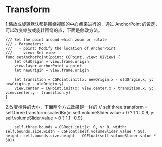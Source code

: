 # Transform


1.缩放或旋转默认都是围绕视图的中心点来进行的，通过 AnchorPoint 的设定，可以改变缩放或旋转围绕的点，下面是修改方法。

    /// Set the point around which zoom or rotate
    /// - Parameters:
    ///   - point: Modify the location of AnchorPoint
    ///   - view: Set view
    func setAnchorPoint(point: CGPoint, view: UIView) {
        let oldOrigin = view.frame.origin
        view.layer.anchorPoint = point
        let newOrigin = view.frame.origin
        
        let transition = CGPoint.init(x: newOrigin.x - oldOrigin.x, y: newOrigin.y - oldOrigin.y)
        view.center = CGPoint.init(x: view.center.x - transition.x, y: view.center.y - transition.y)
    }

2.改变控件的大小，下面两个方式效果是一样的
//        self.three.transform = self.three.transform.scaledBy(x: self.volumeSlider.value > 0 ? 1.1 : 0.9, y: self.volumeSlider.value > 0 ? 1.1 : 0.9)
        
        self.three.bounds = CGRect.init(x: 0, y: 0, width: self.bounds.size.width - CGFloat(self.volumeSlider.value * 50), height: self.bounds.size.height - CGFloat(self.volumeSlider.value * 50))

